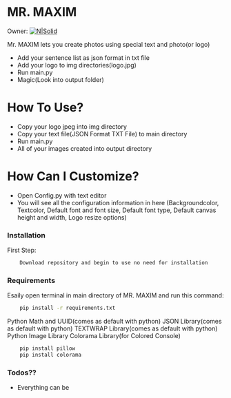 # MR. MAXIM

Owner:
[![N|Solid](https://www.batuhanozen.com/img/logotry.png)](https://batuhanozen.com/)

Mr. MAXIM lets you create photos using special text and photo(or logo)

-   Add your sentence list as json format in txt file
-   Add your logo to img directories(logo.jpg)
-   Run main.py
-   Magic(Look into output folder)

# How To Use?

-   Copy your logo jpeg into img directory
-   Copy your text file(JSON Format TXT File) to main directory
-   Run main.py
-   All of your images created into output directory

# How Can I Customize?

-   Open Config.py with text editor
-   You will see all the configuration information in here (Backgroundcolor, Textcolor, Default font and font size, Default font type, Default canvas height and width, Logo resize options)

### Installation

First Step:

```sh
    Download repository and begin to use no need for installation
```

### Requirements

Esaily open terminal in main directory of MR. MAXIM and run this command:

```sh
    pip install -r requirements.txt
```

Python Math and UUID(comes as default with python)
JSON Library(comes as default with python)
TEXTWRAP Library(comes as default with python)
Python Image Library
Colorama Library(for Colored Console)

```sh
    pip install pillow
    pip install colorama

```

### Todos??

-   Everything can be
